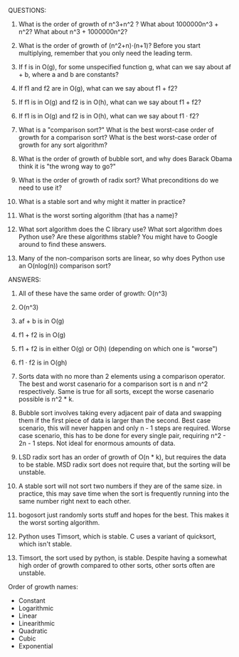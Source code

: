 QUESTIONS:

1. What is the order of growth of  n^3+n^2 ? What about 1000000n^3 + n^2? What about n^3 + 1000000n^2?

2. What is the order of growth of (n^2+n)⋅(n+1)? Before you start multiplying, remember that you only need the leading term.

3. If f is in O(g), for some unspecified function g, what can we say about af + b, where a and b are constants?

4. If f1 and f2 are in O(g), what can we say about f1 + f2?

5. If f1 is in O(g) and f2 is in O(h), what can we say about f1 + f2?

6. If f1 is in O(g) and f2 is in O(h), what can we say about f1 ⋅ f2?

7. What is a "comparison sort?" What is the best worst-case order of growth for a comparison sort? What is the best worst-case order of growth for any sort algorithm?

8. What is the order of growth of bubble sort, and why does Barack Obama think it is "the wrong way to go?"

9. What is the order of growth of radix sort? What preconditions do we need to use it?

10. What is a stable sort and why might it matter in practice?

11. What is the worst sorting algorithm (that has a name)?

12. What sort algorithm does the C library use? What sort algorithm does Python use? Are these algorithms stable? You might have to Google around to find these answers.

13. Many of the non-comparison sorts are linear, so why does Python use an  O(nlog(n))  comparison sort?

ANSWERS:

1. All of these have the same order of growth: O(n^3)

2. O(n^3)

3. af + b is in O(g)

4. f1 + f2 is in O(g)

5. f1 + f2 is in either O(g) or O(h) (depending on which one is "worse")

6. f1 ⋅ f2 is in O(gh)

7. Sorts data with no more than 2 elements using a comparison operator. The best and worst casenario for a comparison sort is n and n^2 respectively. Same is true for all sorts, except the worse casenario possible is n^2 * k.

8. Bubble sort involves taking every adjacent pair of data and swapping them if the first piece of data is larger than the second. Best case scenario, this will never happen and only n - 1 steps are required. Worse case scenario, this has to be done for every single pair, requiring n^2 - 2n - 1 steps. Not ideal for enormous amounts of data.

9. LSD radix sort has an order of growth of O(n * k), but requires the data to be stable. MSD radix sort does not require that, but the sorting will be unstable.

10. A stable sort will not sort two numbers if they are of the same size. in practice, this may save time when the sort is frequently running into the same number right next to each other.

11. bogosort just randomly sorts stuff and hopes for the best. This makes it the worst sorting algorithm.

12. Python uses Timsort, which is stable. C uses a variant of quicksort, which isn't stable.

13. Timsort, the sort used by python, is stable. Despite having a somewhat high order of growth compared to other sorts, other sorts often are unstable.

Order of growth names:
- Constant
- Logarithmic
- Linear
- Linearithmic
- Quadratic
- Cubic
- Exponential